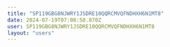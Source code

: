 ```yaml
---
title: "SP119GBG8NJWRY1JSDRE10QQRCMVQFNDHXH6N1MT8"
date: 2024-07-19T07:08:58.870Z
user: SP119GBG8NJWRY1JSDRE10QQRCMVQFNDHXH6N1MT8
layout: "users"
---
```

    